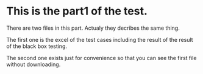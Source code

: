 # This is the part1 of the test.
There are two files in this part. Actualy they decribes the same thing. 

The first one is the excel of the test cases including the result of the result of the black box testing.

The second one exists just for convenience so that you can see the first file without downloading.
